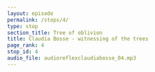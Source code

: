 ```yaml
---
layout: episode
permalink: /stops/4/
type: stop
section_title: Tree of oblivion
title: Claudia Bosse - witnessing of the trees
page_rank: 4
stop_id: 4
audio_file: audioreflexclaudiabosse_04.mp3
---
```

